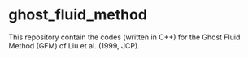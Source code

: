 # ghost_fluid_method
This repository contain the codes (written in C++) for the Ghost Fluid Method (GFM) of Liu et al. (1999, JCP).
